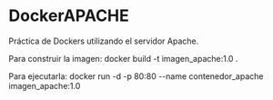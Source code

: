 # DockerAPACHE
Práctica de Dockers utilizando el servidor Apache.

Para construir la imagen: docker build -t imagen_apache:1.0 .

Para ejecutarla: docker run -d -p 80:80 --name contenedor_apache imagen_apache:1.0
